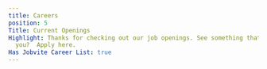 ```yaml
---
title: Careers
position: 5
Title: Current Openings
Highlight: Thanks for checking out our job openings. See something that interests
  you?  Apply here.
Has Jobvite Career List: true
---
```


